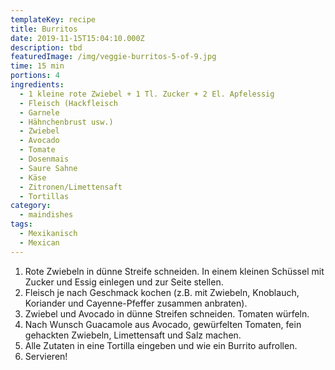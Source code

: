 ```yaml
---
templateKey: recipe
title: Burritos
date: 2019-11-15T15:04:10.000Z
description: tbd
featuredImage: /img/veggie-burritos-5-of-9.jpg
time: 15 min
portions: 4
ingredients:
  - 1 kleine rote Zwiebel + 1 Tl. Zucker + 2 El. Apfelessig
  - Fleisch (Hackfleisch
  - Garnele
  - Hähnchenbrust usw.)
  - Zwiebel
  - Avocado
  - Tomate
  - Dosenmais
  - Saure Sahne
  - Käse
  - Zitronen/Limettensaft
  - Tortillas
category:
  - maindishes
tags:
  - Mexikanisch
  - Mexican
---
```

1. Rote Zwiebeln in dünne Streife schneiden. In einem kleinen Schüssel mit Zucker und Essig einlegen und zur Seite stellen.
2. Fleisch je nach Geschmack kochen (z.B. mit Zwiebeln, Knoblauch, Koriander und Cayenne-Pfeffer zusammen anbraten).
3. Zwiebel und Avocado in dünne Streifen schneiden. Tomaten würfeln. 
4. Nach Wunsch Guacamole aus Avocado, gewürfelten Tomaten, fein gehackten Zwiebeln, Limettensaft und Salz machen.
5. Alle Zutaten in eine Tortilla eingeben und wie ein Burrito aufrollen. 
6. Servieren!
